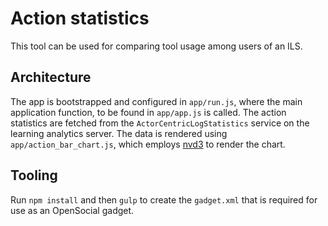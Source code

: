 # Action statistics

This tool can be used for comparing tool usage among users of an ILS.

## Architecture

The app is bootstrapped and configured in `app/run.js`, where the main
application function, to be found in `app/app.js` is called. The action
statistics are fetched from the `ActorCentricLogStatistics` service on the
learning analytics server. The data is rendered using `app/action_bar_chart.js`,
which employs [nvd3](https://github.com/novus/nvd3) to render the chart.

## Tooling

Run `npm install` and then `gulp` to create the `gadget.xml` that is required
for use as an OpenSocial gadget.
